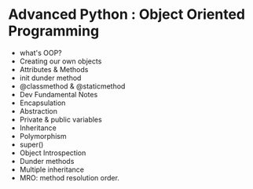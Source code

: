 # Advanced Python : Object Oriented Programming

- what's OOP?
- Creating our own objects
- Attributes & Methods
- init dunder method
- @classmethod & @staticmethod
- Dev Fundamental Notes
- Encapsulation
- Abstraction
- Private & public variables
- Inheritance
- Polymorphism
- super()
- Object Introspection
- Dunder methods
- Multiple inheritance
- MRO: method resolution order.
